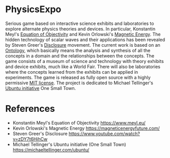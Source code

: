 # PhysicsExpo
Serious game based on interactive science exhibits and laboratories to explore alternate physics theories and devices. In particular, Konstantin Meyl's [Equation of Objectivity](https://www.meyl.eu/) and Kevin Orlowski's [Magnetic Energy](https://magneticenergyfuture.com/). The hidden technology of scalar waves and their applications has been revealed by Steven Greer's [Disclosure](https://www.youtube.com/watch?v=zDY7t6HihCw) movement. The current work is based on an [Ontology](https://en.wikipedia.org/wiki/Ontology), which basically means the analysis and synthesis of all the concepts in a domain and the relationships between the concepts. The game consists of a museum of science and technology with theory exhibits and device exhibits, much like a World Fair. There will also be laboratories where the concepts learned from the exhibits can be applied in experiments. The game is released as fully open source with a highly permissive [MIT license](https://en.wikipedia.org/wiki/MIT_License). The project is dedicated to Michael Tellinger's [Ubuntu initiative](https://michaeltellinger.com/ubuntu/) One Small Town.

# References
- Konstantin Meyl's Equation of Objectivity https://www.meyl.eu/
- Kevin Orlowski's Magnetic Energy https://magneticenergyfuture.com/
- Steven Greer's Disclosure https://www.youtube.com/watch?v=zDY7t6HihCw
- Michael Tellinger's Ubuntu initiative (One Small Town) https://michaeltellinger.com/ubuntu/
